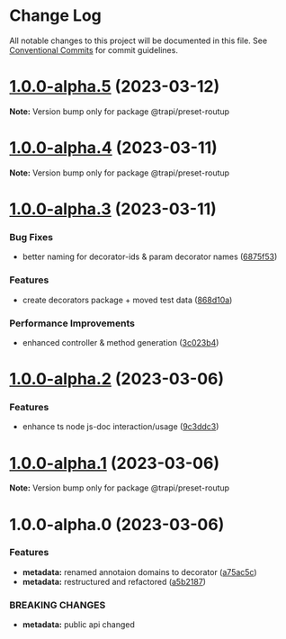 # Change Log

All notable changes to this project will be documented in this file.
See [Conventional Commits](https://conventionalcommits.org) for commit guidelines.

# [1.0.0-alpha.5](https://github.com/Tada5hi/trapi/compare/@trapi/preset-routup@1.0.0-alpha.4...@trapi/preset-routup@1.0.0-alpha.5) (2023-03-12)

**Note:** Version bump only for package @trapi/preset-routup





# [1.0.0-alpha.4](https://github.com/Tada5hi/trapi/compare/@trapi/preset-routup@1.0.0-alpha.3...@trapi/preset-routup@1.0.0-alpha.4) (2023-03-11)

**Note:** Version bump only for package @trapi/preset-routup





# [1.0.0-alpha.3](https://github.com/Tada5hi/trapi/compare/@trapi/preset-routup@1.0.0-alpha.2...@trapi/preset-routup@1.0.0-alpha.3) (2023-03-11)


### Bug Fixes

* better naming for decorator-ids & param decorator names ([6875f53](https://github.com/Tada5hi/trapi/commit/6875f53d7f5a2379ef19933626e46885ce3fcadc))


### Features

* create decorators package + moved test data ([868d10a](https://github.com/Tada5hi/trapi/commit/868d10abfa7895bedba352d871254a8f98f47776))


### Performance Improvements

* enhanced controller & method generation ([3c023b4](https://github.com/Tada5hi/trapi/commit/3c023b4525559a9dff34c6113ba33d6f4c9b0986))





# [1.0.0-alpha.2](https://github.com/Tada5hi/trapi/compare/@trapi/preset-routup@1.0.0-alpha.1...@trapi/preset-routup@1.0.0-alpha.2) (2023-03-06)


### Features

* enhance ts node js-doc interaction/usage ([9c3ddc3](https://github.com/Tada5hi/trapi/commit/9c3ddc372b0e73e2ecdc035912dabacc1076541a))





# [1.0.0-alpha.1](https://github.com/Tada5hi/trapi/compare/@trapi/preset-routup@1.0.0-alpha.0...@trapi/preset-routup@1.0.0-alpha.1) (2023-03-06)

**Note:** Version bump only for package @trapi/preset-routup





# 1.0.0-alpha.0 (2023-03-06)


### Features

* **metadata:** renamed annotaion domains to decorator ([a75ac5c](https://github.com/Tada5hi/trapi/commit/a75ac5c60f6013c5270bc8e943f6f2b91e87e24d))
* **metadata:** restructured and refactored ([a5b2187](https://github.com/Tada5hi/trapi/commit/a5b2187e8080ca5084afb3d262c0434eeb7e9f42))


### BREAKING CHANGES

* **metadata:** public api changed
